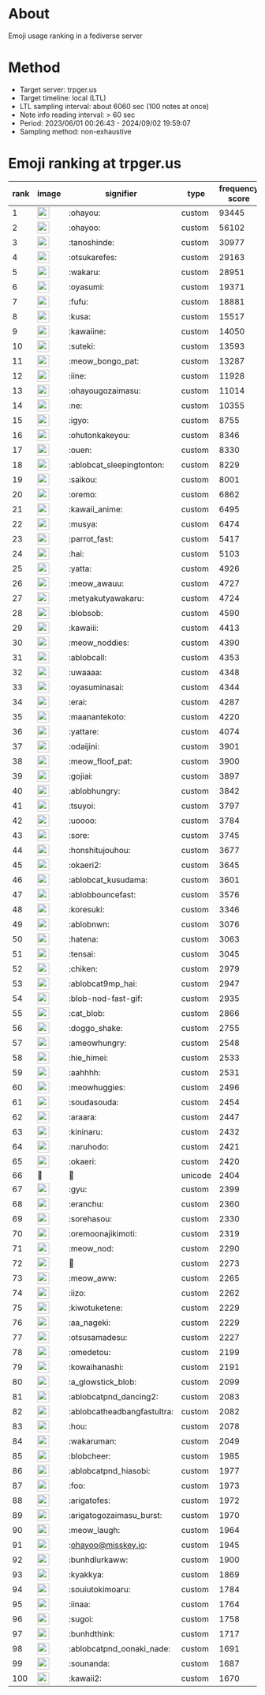 # About
Emoji usage ranking in a fediverse server

# Method
- Target server: trpger.us
- Target timeline: local (LTL)
- LTL sampling interval: about 6060 sec (100 notes at once)
- Note info reading interval: > 60 sec
- Period: 2023/06/01 00:26:43 - 2024/09/02 19:59:07 
- Sampling method: non-exhaustive

# Emoji ranking at trpger.us

|rank|image|signifier|type|frequency score|
|----|----|----|----|----|
|1|<img height="24" src="https://trpger.us/emoji/ohayou.webp">|:ohayou:|custom|93445|
|2|<img height="24" src="https://trpger.us/emoji/ohayoo.webp">|:ohayoo:|custom|56102|
|3|<img height="24" src="https://trpger.us/emoji/tanoshinde.webp">|:tanoshinde:|custom|30977|
|4|<img height="24" src="https://trpger.us/emoji/otsukarefes.webp">|:otsukarefes:|custom|29163|
|5|<img height="24" src="https://trpger.us/emoji/wakaru.webp">|:wakaru:|custom|28951|
|6|<img height="24" src="https://trpger.us/emoji/oyasumi.webp">|:oyasumi:|custom|19371|
|7|<img height="24" src="https://trpger.us/emoji/fufu.webp">|:fufu:|custom|18881|
|8|<img height="24" src="https://trpger.us/emoji/kusa.webp">|:kusa:|custom|15517|
|9|<img height="24" src="https://trpger.us/emoji/kawaiine.webp">|:kawaiine:|custom|14050|
|10|<img height="24" src="https://trpger.us/emoji/suteki.webp">|:suteki:|custom|13593|
|11|<img height="24" src="https://trpger.us/emoji/meow_bongo_pat.webp">|:meow_bongo_pat:|custom|13287|
|12|<img height="24" src="https://trpger.us/emoji/iine.webp">|:iine:|custom|11928|
|13|<img height="24" src="https://trpger.us/emoji/ohayougozaimasu.webp">|:ohayougozaimasu:|custom|11014|
|14|<img height="24" src="https://trpger.us/emoji/ne.webp">|:ne:|custom|10355|
|15|<img height="24" src="https://trpger.us/emoji/igyo.webp">|:igyo:|custom|8755|
|16|<img height="24" src="https://trpger.us/emoji/ohutonkakeyou.webp">|:ohutonkakeyou:|custom|8346|
|17|<img height="24" src="https://trpger.us/emoji/ouen.webp">|:ouen:|custom|8330|
|18|<img height="24" src="https://trpger.us/emoji/ablobcat_sleepingtonton.webp">|:ablobcat_sleepingtonton:|custom|8229|
|19|<img height="24" src="https://trpger.us/emoji/saikou.webp">|:saikou:|custom|8001|
|20|<img height="24" src="https://trpger.us/emoji/oremo.webp">|:oremo:|custom|6862|
|21|<img height="24" src="https://trpger.us/emoji/kawaii_anime.webp">|:kawaii_anime:|custom|6495|
|22|<img height="24" src="https://trpger.us/emoji/musya.webp">|:musya:|custom|6474|
|23|<img height="24" src="https://trpger.us/emoji/parrot_fast.webp">|:parrot_fast:|custom|5417|
|24|<img height="24" src="https://trpger.us/emoji/hai.webp">|:hai:|custom|5103|
|25|<img height="24" src="https://trpger.us/emoji/yatta.webp">|:yatta:|custom|4926|
|26|<img height="24" src="https://trpger.us/emoji/meow_awauu.webp">|:meow_awauu:|custom|4727|
|27|<img height="24" src="https://trpger.us/emoji/metyakutyawakaru.webp">|:metyakutyawakaru:|custom|4724|
|28|<img height="24" src="https://trpger.us/emoji/blobsob.webp">|:blobsob:|custom|4590|
|29|<img height="24" src="https://trpger.us/emoji/kawaiii.webp">|:kawaiii:|custom|4413|
|30|<img height="24" src="https://trpger.us/emoji/meow_noddies.webp">|:meow_noddies:|custom|4390|
|31|<img height="24" src="https://trpger.us/emoji/ablobcall.webp">|:ablobcall:|custom|4353|
|32|<img height="24" src="https://trpger.us/emoji/uwaaaa.webp">|:uwaaaa:|custom|4348|
|33|<img height="24" src="https://trpger.us/emoji/oyasuminasai.webp">|:oyasuminasai:|custom|4344|
|34|<img height="24" src="https://trpger.us/emoji/erai.webp">|:erai:|custom|4287|
|35|<img height="24" src="https://trpger.us/emoji/maanantekoto.webp">|:maanantekoto:|custom|4220|
|36|<img height="24" src="https://trpger.us/emoji/yattare.webp">|:yattare:|custom|4074|
|37|<img height="24" src="https://trpger.us/emoji/odaijini.webp">|:odaijini:|custom|3901|
|38|<img height="24" src="https://trpger.us/emoji/meow_floof_pat.webp">|:meow_floof_pat:|custom|3900|
|39|<img height="24" src="https://trpger.us/emoji/gojiai.webp">|:gojiai:|custom|3897|
|40|<img height="24" src="https://trpger.us/emoji/ablobhungry.webp">|:ablobhungry:|custom|3842|
|41|<img height="24" src="https://trpger.us/emoji/tsuyoi.webp">|:tsuyoi:|custom|3797|
|42|<img height="24" src="https://trpger.us/emoji/uoooo.webp">|:uoooo:|custom|3784|
|43|<img height="24" src="https://trpger.us/emoji/sore.webp">|:sore:|custom|3745|
|44|<img height="24" src="https://trpger.us/emoji/honshitujouhou.webp">|:honshitujouhou:|custom|3677|
|45|<img height="24" src="https://trpger.us/emoji/okaeri2.webp">|:okaeri2:|custom|3645|
|46|<img height="24" src="https://trpger.us/emoji/ablobcat_kusudama.webp">|:ablobcat_kusudama:|custom|3601|
|47|<img height="24" src="https://trpger.us/emoji/ablobbouncefast.webp">|:ablobbouncefast:|custom|3576|
|48|<img height="24" src="https://trpger.us/emoji/koresuki.webp">|:koresuki:|custom|3346|
|49|<img height="24" src="https://trpger.us/emoji/ablobnwn.webp">|:ablobnwn:|custom|3076|
|50|<img height="24" src="https://trpger.us/emoji/hatena.webp">|:hatena:|custom|3063|
|51|<img height="24" src="https://trpger.us/emoji/tensai.webp">|:tensai:|custom|3045|
|52|<img height="24" src="https://trpger.us/emoji/chiken.webp">|:chiken:|custom|2979|
|53|<img height="24" src="https://trpger.us/emoji/ablobcat9mp_hai.webp">|:ablobcat9mp_hai:|custom|2947|
|54|<img height="24" src="https://trpger.us/emoji/blob-nod-fast-gif.webp">|:blob-nod-fast-gif:|custom|2935|
|55|<img height="24" src="https://trpger.us/emoji/cat_blob.webp">|:cat_blob:|custom|2866|
|56|<img height="24" src="https://trpger.us/emoji/doggo_shake.webp">|:doggo_shake:|custom|2755|
|57|<img height="24" src="https://trpger.us/emoji/ameowhungry.webp">|:ameowhungry:|custom|2548|
|58|<img height="24" src="https://trpger.us/emoji/hie_himei.webp">|:hie_himei:|custom|2533|
|59|<img height="24" src="https://trpger.us/emoji/aahhhh.webp">|:aahhhh:|custom|2531|
|60|<img height="24" src="https://trpger.us/emoji/meowhuggies.webp">|:meowhuggies:|custom|2496|
|61|<img height="24" src="https://trpger.us/emoji/soudasouda.webp">|:soudasouda:|custom|2454|
|62|<img height="24" src="https://trpger.us/emoji/araara.webp">|:araara:|custom|2447|
|63|<img height="24" src="https://trpger.us/emoji/kininaru.webp">|:kininaru:|custom|2432|
|64|<img height="24" src="https://trpger.us/emoji/naruhodo.webp">|:naruhodo:|custom|2421|
|65|<img height="24" src="https://trpger.us/emoji/okaeri.webp">|:okaeri:|custom|2420|
|66|🍮|🍮|unicode|2404|
|67|<img height="24" src="https://trpger.us/emoji/gyu.webp">|:gyu:|custom|2399|
|68|<img height="24" src="https://trpger.us/emoji/eranchu.webp">|:eranchu:|custom|2360|
|69|<img height="24" src="https://trpger.us/emoji/sorehasou.webp">|:sorehasou:|custom|2330|
|70|<img height="24" src="https://trpger.us/emoji/oremoonajikimoti.webp">|:oremoonajikimoti:|custom|2319|
|71|<img height="24" src="https://trpger.us/emoji/meow_nod.webp">|:meow_nod:|custom|2290|
|72|<img height="24" src="https://trpger.us/emoji/birthday.webp">|:birthday:|custom|2273|
|73|<img height="24" src="https://trpger.us/emoji/meow_aww.webp">|:meow_aww:|custom|2265|
|74|<img height="24" src="https://trpger.us/emoji/iizo.webp">|:iizo:|custom|2262|
|75|<img height="24" src="https://trpger.us/emoji/kiwotuketene.webp">|:kiwotuketene:|custom|2229|
|76|<img height="24" src="https://trpger.us/emoji/aa_nageki.webp">|:aa_nageki:|custom|2229|
|77|<img height="24" src="https://trpger.us/emoji/otsusamadesu.webp">|:otsusamadesu:|custom|2227|
|78|<img height="24" src="https://trpger.us/emoji/omedetou.webp">|:omedetou:|custom|2199|
|79|<img height="24" src="https://trpger.us/emoji/kowaihanashi.webp">|:kowaihanashi:|custom|2191|
|80|<img height="24" src="https://trpger.us/emoji/a_glowstick_blob.webp">|:a_glowstick_blob:|custom|2099|
|81|<img height="24" src="https://trpger.us/emoji/ablobcatpnd_dancing2.webp">|:ablobcatpnd_dancing2:|custom|2083|
|82|<img height="24" src="https://trpger.us/emoji/ablobcatheadbangfastultra.webp">|:ablobcatheadbangfastultra:|custom|2082|
|83|<img height="24" src="https://trpger.us/emoji/hou.webp">|:hou:|custom|2078|
|84|<img height="24" src="https://trpger.us/emoji/wakaruman.webp">|:wakaruman:|custom|2049|
|85|<img height="24" src="https://trpger.us/emoji/blobcheer.webp">|:blobcheer:|custom|1985|
|86|<img height="24" src="https://trpger.us/emoji/ablobcatpnd_hiasobi.webp">|:ablobcatpnd_hiasobi:|custom|1977|
|87|<img height="24" src="https://trpger.us/emoji/foo.webp">|:foo:|custom|1973|
|88|<img height="24" src="https://trpger.us/emoji/arigatofes.webp">|:arigatofes:|custom|1972|
|89|<img height="24" src="https://trpger.us/emoji/arigatogozaimasu_burst.webp">|:arigatogozaimasu_burst:|custom|1970|
|90|<img height="24" src="https://trpger.us/emoji/meow_laugh.webp">|:meow_laugh:|custom|1964|
|91|<img height="24" src="https://trpger.us/emoji/ohayoo.webp">|:ohayoo@misskey.io:|custom|1945|
|92|<img height="24" src="https://trpger.us/emoji/bunhdlurkaww.webp">|:bunhdlurkaww:|custom|1900|
|93|<img height="24" src="https://trpger.us/emoji/kyakkya.webp">|:kyakkya:|custom|1869|
|94|<img height="24" src="https://trpger.us/emoji/souiutokimoaru.webp">|:souiutokimoaru:|custom|1784|
|95|<img height="24" src="https://trpger.us/emoji/iinaa.webp">|:iinaa:|custom|1764|
|96|<img height="24" src="https://trpger.us/emoji/sugoi.webp">|:sugoi:|custom|1758|
|97|<img height="24" src="https://trpger.us/emoji/bunhdthink.webp">|:bunhdthink:|custom|1717|
|98|<img height="24" src="https://trpger.us/emoji/ablobcatpnd_oonaki_nade.webp">|:ablobcatpnd_oonaki_nade:|custom|1691|
|99|<img height="24" src="https://trpger.us/emoji/sounanda.webp">|:sounanda:|custom|1687|
|100|<img height="24" src="https://trpger.us/emoji/kawaii2.webp">|:kawaii2:|custom|1670|

